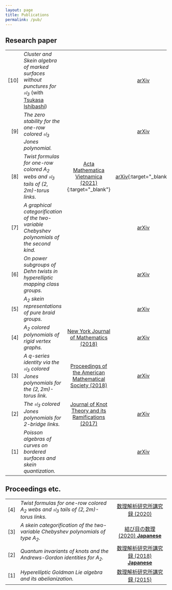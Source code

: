 ```yaml
---
layout: page
title: Publications
permalink: /pub/
---
```


## Research paper


|||||
|--:|:--|:--:|:--:|
|[10]|*Cluster and Skein algebra of marked surfaces without punctures for $\mathfrak{sl}_{3}$* (with [Tsukasa Ishibashi](https://sites.google.com/view/tsukasa-ishibashi/home))||[arXiv](https://arxiv.org/abs/2101.00643)|
|[9]|*The zero stability for the one-row colored $\mathfrak{sl} _ 3$ Jones polynomial.*||[arXiv](https://arxiv.org/abs/2007.15621)|
|[8]|*Twist formulas for one-row colored $A _ {2}$ webs and $\mathfrak{sl} _ {3}$ tails of $(2,2m)$-torus links.*|[Acta Mathematica Vietnamica (2021)](https://doi.org/10.1007/s40306-020-00397-9){:target="_blank"}|[arXiv](https://arxiv.org/abs/2003.12278){:target="_blank"}|
|[7]|*A graphical categorification of the two-variable Chebyshev polynomials of the second kind.*||[arXiv](https://arxiv.org/abs/1903.01099)|
|[6]|*On power subgroups of Dehn twists in hyperelliptic mapping class groups.*||[arXiv](https://arxiv.org/abs/1801.06026)|
|[5]|*$A _ {2}$ skein representations of pure braid groups.*||[arXiv](https://arxiv.org/abs/1711.05931)|
|[4]|*$A _ {2}$ colored polynomials of rigid vertex graphs.*|[New York Journal of Mathematics (2018)](http://nyjm.albany.edu/j/2018/24-19.html)|[arXiv](https://arxiv.org/abs/1708.09131)|
|[3]|*A $q$-series identity via the $\mathfrak{sl}_{3}$ colored Jones polynomials for the $(2,2m)$-torus link.*|[Proceedings of the American Mathematical Society (2018)](https://doi.org/10.1090/proc/13907)|[arXiv](https://arxiv.org/abs/1612.02144)|
|[2]|*The $\mathfrak{sl} _ 3$ colored Jones polynomials for $2$-bridge links.*|[Journal of Knot Theory and its Ramifications (2017)](https://doi.org/10.1142/S0218216517500389)|[arXiv](https://arxiv.org/abs/1609.07289)|
|[1]|*Poisson algebras of curves on bordered surfaces and skein quantization.*||[arXiv](https://arxiv.org/abs/1504.00174)|


## Proceedings etc.


||||
|--:|:--|:--:|
|[4]|*Twist formulas for one-row colored $A_{2}$ webs and $\mathfrak{sl}_{3}$ tails of $(2,2m)$-torus links.*|[数理解析研究所講究録 (2020)](http://www.kurims.kyoto-u.ac.jp/~kyodo/kokyuroku/contents/pdf/2163-05.pdf)|
|[3]|*A skein categorification of the two-variable Chebyshev polynomials of type $A_{2}$.*|[結び目の数理 (2020) **Japanese**](http://www.math.chs.nihon-u.ac.jp/~ichihara/Knots2019/Proceedings/191219_9_Yuasa.pdf)|
|[2]|*Quantum invariants of knots and the Andrews-Gordon identities for $A_{2}$.*|[数理解析研究所講究録 (2018) **Japanese**](http://www.kurims.kyoto-u.ac.jp/~kyodo/kokyuroku/contents/2075.html)|
|[1]|*Hyperelliptic Goldman Lie algebra and its abelianization.*|[数理解析研究所講究録 (2015)](http://ci.nii.ac.jp/naid/110009905818/)|


